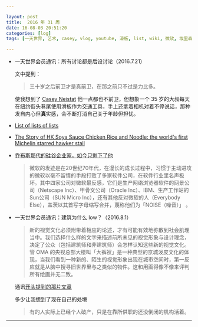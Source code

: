 ```yaml
---

layout: post
title:  2016 年 31 周
date: 16-08-03 20:51:20
categories: [log]
tags: [一天世界, 艺术, casey, vlog, youtube, 滑板, list, wiki, 微软, 埃里森, 建筑, 张立宪]

---
```


- 一天世界会员通讯：所有讨论都是后设讨论（2016.7.21）

	文中提到：

	> 三十岁之后前卫才是真前卫，在那之前只不过是力比多。

	使我想到了 [Casey Neistat](https://en.wikipedia.org/wiki/Casey_Neistat) 他一点都也不前卫，但想象一个 35 岁的大叔每天在纽约街头巷尾使用滑板作为交通工具，手上还拿着相机对着不停说话，那种发自内心但**真**实感，会不断打消自己关于年龄但担忧。

- [List of lists of lists](https://en.wikipedia.org/wiki/List_of_lists_of_lists)

- [The Story of HK Soya Sauce Chicken Rice and Noodle: the world's first Michelin starred hawker stall](https://www.youtube.com/watch?v=_1dBTqm90A4)

- [乔布斯那代的硅谷企业家，如今只剩下了他](https://dailyio.me/493.html)

	> 微软的发迹是在20世纪70年代，在漫长的成长过程中，习惯于主动进攻的微软以毫不留情的手段打败了多家软件公司，在软件行业里名声极坏。其中四家公司对微软最反感，它们是生产网络浏览器软件的网景公司（Netscape Inc）、甲骨文公司（Oracle Inc）、IBM、生产工作站的Sun公司（SUN Micro Inc），还有其他反对微软的人（Everybody Else），盖茨以其首写字母缩写合并，蔑称他们为「NOISE（噪音）」 。

- 一天世界会员通讯：建筑为什么 low？（2016.8.1）

	> 新的视觉文化必须附带着相应的论述，才有可能有效地弥散到社会肌理当中。我们选择什么样的文字来描述前所未见的视觉形象与设计理念，决定了公众（包括建筑师和非建筑师）会怎样认知这些新的视觉文化。管 OMA 的央视总部大楼叫「大裤衩」是一种典型的京城泼皮文化的体现，当我们看到一种新的、陌生的视觉形象出现在城市空间时，第一反应就是从脑中搜寻旧世界里与之类似的物件。这和用画得像不像来评判所有绘画并无二致。

	通讯[开头提到的那片文章](http://mp.weixin.qq.com/s?__biz=MjM5MjE5ODA4MA==&mid=2651618406&idx=1&sn=03c7b613c16e43488e53052c256c9e79&scene=0#wechat_redirect)

	多少让我想到了现在自己的处境

	> 有的人实际上已经个人破产，只是在靠所供职的还没倒闭的机构活着。

---
